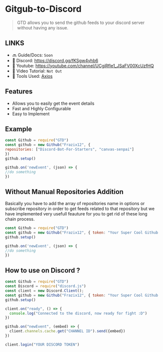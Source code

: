 # Gitgub-to-Discord

> GTD allows you to send the github feeds to your discord server without having any issue.

## LINKS

- 🔜 Guide/Docs: `Soon`
- 🌟 Discord: https://discord.gg/fKSgw4yhb6
- 🔴 Youtube: https://youtube.com/channel/UCgiRfle1_JSaFV00XcUzfHQ
- 🔵 Video Tutorial: `Not Out`
- 🔲 Tools Used: [Axios](https://www.npmjs.com/package/axios)

## Features

- Allows you to easily get the event details
- Fast and Highly Configurable
- Easy to Implement

## Example

```js
const Github = require("GTD")
const github = new Github("Frazix12", {
repositories: ["Discord-Bot-For-Starters", "canvas-senpai"]
})
github.setup()

github.on('newEvent', (json) => {
//do something
})
```
## Without Manual Repositories Addition
Basically you have to add the array of repositories name in options or subscribe repository in order to get feeds related to that repository but we have implemented very usefull feauture for you to get rid of these long chain process.

```js
const Github = require("GTD")
const github = new Github("Frazix12", { token: "Your Super Cool Github Token", gitall: true }) //will throw error if user have more than 50 repo
github.setup()

github.on('newEvent', (json) => {
//do something
})
```

## How to use on Discord ?
```js
const Github = require("GTD")
const Discord = require("discord.js")
const client = new Discord.Client();
const github = new Github("Frazix12", { token: "Your Super Cool Github Token", gitall: true })
github.setup()

client.on("ready", () => {
  console.log("Connected to the discord, now ready for fight :D")
})

github.on("newEvent", (embed) => {
  client.channels.cache.get("CHANNEL ID").send({embed})
})

client.login("YOUR DISCORD TOKEN")

```
